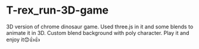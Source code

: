 # T-rex_run-3D-game
3D version of chrome dinosaur game. Used three.js in it and some blends to animate it in 3D. Custom blend background with poly character. Play it and enjoy it😊👍👍
